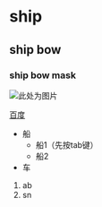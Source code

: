 # ship
## ship bow
### ship bow mask

![此处为图片]()

[百度](https://www.baidu.com/)

- 船
  - 船1（先按tab键）
  - 船2
- 车

1. ab
2. sn

